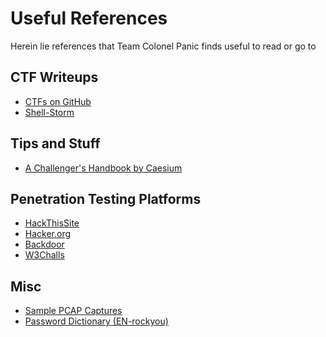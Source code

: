 Useful References
=================

Herein lie references that Team Colonel Panic finds useful to read or go to


CTF Writeups
------------

+ [CTFs on GitHub](https://github.com/ctfs)
+ [Shell-Storm](http://shell-storm.org/repo/CTF/)

Tips and Stuff
--------------

+ [A Challenger's Handbook by Caesium](http://caesum.com/handbook/contents.htm)

Penetration Testing Platforms
-----------------------------

+ [HackThisSite](https://www.hackthissite.org/pages/index/index.php)
+ [Hacker.org](http://www.hacker.org/)
+ [Backdoor](https://backdoor.sdslabs.co/about)
+ [W3Challs](http://w3challs.com/about)

Misc
----

+ [Sample PCAP Captures](http://wiki.wireshark.org/SampleCaptures)
+ [Password Dictionary (EN-rockyou)](https://github.com/TeamColonelPanic/tools/raw/master/password-dictionary/EN%20-%20rockyou.txt.bz2)
